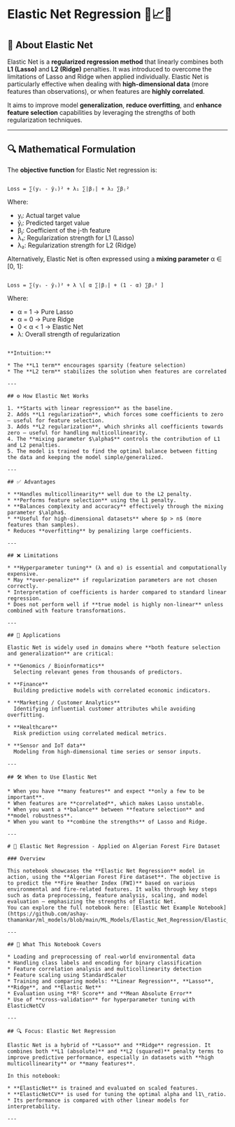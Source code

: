 # Elastic Net Regression 📘📈📎

## 📌 About Elastic Net

Elastic Net is a **regularized regression method** that linearly combines both **L1 (Lasso)** and **L2 (Ridge)** penalties. It was introduced to overcome the limitations of Lasso and Ridge when applied individually. Elastic Net is particularly effective when dealing with **high-dimensional data** (more features than observations), or when features are **highly correlated**.

It aims to improve model **generalization**, **reduce overfitting**, and **enhance feature selection** capabilities by leveraging the strengths of both regularization techniques.

---

## 🔍 Mathematical Formulation

The **objective function** for Elastic Net regression is:

```

Loss = ∑(yᵢ - ŷᵢ)² + λ₁ ∑|βⱼ| + λ₂ ∑βⱼ²

```

Where:

- yᵢ: Actual target value  
- ŷᵢ: Predicted target value  
- βⱼ: Coefficient of the j-th feature  
- λ₁: Regularization strength for L1 (Lasso)  
- λ₂: Regularization strength for L2 (Ridge)  

Alternatively, Elastic Net is often expressed using a **mixing parameter** α ∈ [0, 1]:

```

Loss = ∑(yᵢ - ŷᵢ)² + λ \[ α ∑|βⱼ| + (1 - α) ∑βⱼ² ]

```

Where:

- α = 1 → Pure Lasso  
- α = 0 → Pure Ridge  
- 0 < α < 1 → Elastic Net  
- λ: Overall strength of regularization  
```

**Intuition:**

* The **L1 term** encourages sparsity (feature selection)
* The **L2 term** stabilizes the solution when features are correlated

---

## ⚙️ How Elastic Net Works

1. **Starts with linear regression** as the baseline.
2. Adds **L1 regularization**, which forces some coefficients to zero — useful for feature selection.
3. Adds **L2 regularization**, which shrinks all coefficients towards zero — useful for handling multicollinearity.
4. The **mixing parameter $\alpha$** controls the contribution of L1 and L2 penalties.
5. The model is trained to find the optimal balance between fitting the data and keeping the model simple/generalized.

---

## ✅ Advantages

* **Handles multicollinearity** well due to the L2 penalty.
* **Performs feature selection** using the L1 penalty.
* **Balances complexity and accuracy** effectively through the mixing parameter $\alpha$.
* **Useful for high-dimensional datasets** where $p > n$ (more features than samples).
* Reduces **overfitting** by penalizing large coefficients.

---

## ❌ Limitations

* **Hyperparameter tuning** (λ and α) is essential and computationally expensive.
* May **over-penalize** if regularization parameters are not chosen correctly.
* Interpretation of coefficients is harder compared to standard linear regression.
* Does not perform well if **true model is highly non-linear** unless combined with feature transformations.

---

## 🚀 Applications

Elastic Net is widely used in domains where **both feature selection and generalization** are critical:

* **Genomics / Bioinformatics**
  Selecting relevant genes from thousands of predictors.

* **Finance**
  Building predictive models with correlated economic indicators.

* **Marketing / Customer Analytics**
  Identifying influential customer attributes while avoiding overfitting.

* **Healthcare**
  Risk prediction using correlated medical metrics.

* **Sensor and IoT data**
  Modeling from high-dimensional time series or sensor inputs.

---

## 🛠️ When to Use Elastic Net

* When you have **many features** and expect **only a few to be important**.
* When features are **correlated**, which makes Lasso unstable.
* When you want a **balance** between **feature selection** and **model robustness**.
* When you want to **combine the strengths** of Lasso and Ridge.

---

# 🔗 Elastic Net Regression - Applied on Algerian Forest Fire Dataset

### Overview

This notebook showcases the **Elastic Net Regression** model in action, using the **Algerian Forest Fire dataset**. The objective is to predict the **Fire Weather Index (FWI)** based on various environmental and fire-related features. It walks through key steps such as data preprocessing, feature analysis, scaling, and model evaluation — emphasizing the strengths of Elastic Net.
You can explore the full notebook here: [Elastic Net Example Notebook](https://github.com/ashay-thamankar/ml_models/blob/main/ML_Models/Elastic_Net_Regression/Elastic_Net_Example.ipynb)

---

## 🧠 What This Notebook Covers

* Loading and preprocessing of real-world environmental data
* Handling class labels and encoding for binary classification
* Feature correlation analysis and multicollinearity detection
* Feature scaling using StandardScaler
* Training and comparing models: **Linear Regression**, **Lasso**, **Ridge**, and **Elastic Net**
* Evaluation using **R² Score** and **Mean Absolute Error**
* Use of **cross-validation** for hyperparameter tuning with ElasticNetCV

---

## 🔍 Focus: Elastic Net Regression

Elastic Net is a hybrid of **Lasso** and **Ridge** regression. It combines both **L1 (absolute)** and **L2 (squared)** penalty terms to improve predictive performance, especially in datasets with **high multicollinearity** or **many features**.

In this notebook:

* **ElasticNet** is trained and evaluated on scaled features.
* **ElasticNetCV** is used for tuning the optimal alpha and l1\_ratio.
* Its performance is compared with other linear models for interpretability.

---

